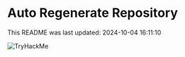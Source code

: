 # Auto Regenerate Repository

This README was last updated: 2024-10-04 16:11:10

 ![TryHackMe](https://tryhackme.com/badge/533634)
